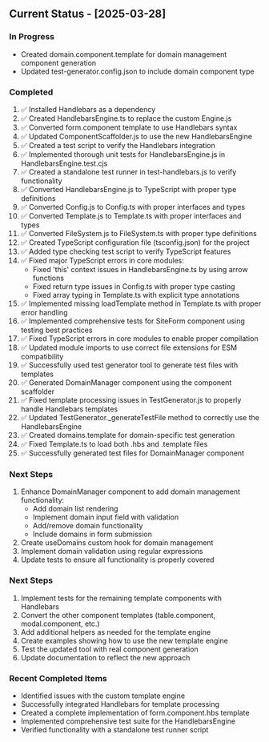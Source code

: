 ## Current Status - [2025-03-28]

### In Progress
- Created domain.component.template for domain management component generation
- Updated test-generator.config.json to include domain component type

### Completed
1. ✅ Installed Handlebars as a dependency
2. ✅ Created HandlebarsEngine.ts to replace the custom Engine.js
3. ✅ Converted form.component template to use Handlebars syntax
4. ✅ Updated ComponentScaffolder.js to use the new HandlebarsEngine
5. ✅ Created a test script to verify the Handlebars integration
6. ✅ Implemented thorough unit tests for HandlebarsEngine.js in HandlebarsEngine.test.cjs
7. ✅ Created a standalone test runner in test-handlebars.js to verify functionality
8. ✅ Converted HandlebarsEngine.js to TypeScript with proper type definitions
9. ✅ Converted Config.js to Config.ts with proper interfaces and types
10. ✅ Converted Template.js to Template.ts with proper interfaces and types
11. ✅ Converted FileSystem.js to FileSystem.ts with proper type definitions
12. ✅ Created TypeScript configuration file (tsconfig.json) for the project
13. ✅ Added type checking test script to verify TypeScript features
14. ✅ Fixed major TypeScript errors in core modules:
    - Fixed 'this' context issues in HandlebarsEngine.ts by using arrow functions
    - Fixed return type issues in Config.ts with proper type casting
    - Fixed array typing in Template.ts with explicit type annotations
15. ✅ Implemented missing loadTemplate method in Template.ts with proper error handling
16. ✅ Implemented comprehensive tests for SiteForm component using testing best practices
17. ✅ Fixed TypeScript errors in core modules to enable proper compilation
18. ✅ Updated module imports to use correct file extensions for ESM compatibility
19. ✅ Successfully used test generator tool to generate test files with templates
20. ✅ Generated DomainManager component using the component scaffolder
21. ✅ Fixed template processing issues in TestGenerator.js to properly handle Handlebars templates
22. ✅ Updated TestGenerator._generateTestFile method to correctly use the HandlebarsEngine
23. ✅ Created domains.template for domain-specific test generation
24. ✅ Fixed Template.ts to load both .hbs and .template files
25. ✅ Successfully generated test files for DomainManager component

### Next Steps
1. Enhance DomainManager component to add domain management functionality:
   - Add domain list rendering
   - Implement domain input field with validation
   - Add/remove domain functionality
   - Include domains in form submission
2. Create useDomains custom hook for domain management
3. Implement domain validation using regular expressions
4. Update tests to ensure all functionality is properly covered

### Next Steps
1. Implement tests for the remaining template components with Handlebars
2. Convert the other component templates (table.component, modal.component, etc.)
3. Add additional helpers as needed for the template engine
4. Create examples showing how to use the new template engine
5. Test the updated tool with real component generation
6. Update documentation to reflect the new approach

### Recent Completed Items
- Identified issues with the custom template engine
- Successfully integrated Handlebars for template processing
- Created a complete implementation of form.component.hbs template
- Implemented comprehensive test suite for the HandlebarsEngine
- Verified functionality with a standalone test runner script
